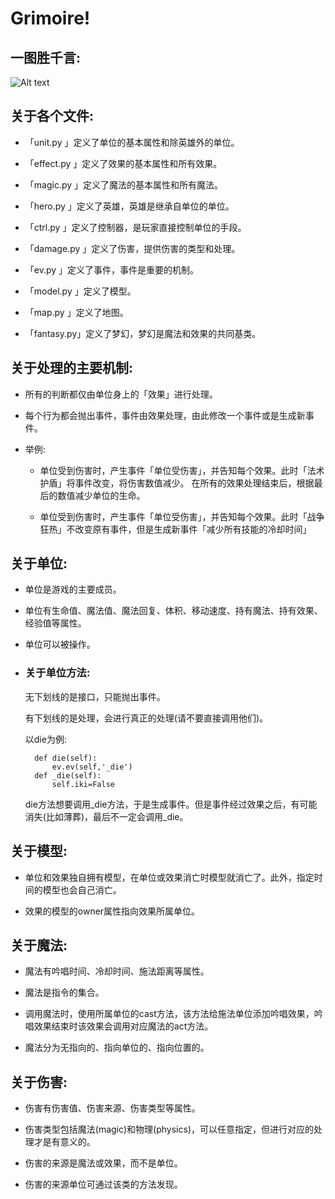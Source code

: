﻿# Grimoire!

## 一图胜千言:

![Alt text](https://github.com/RimoChan/grimoire/raw/master/sample.png)

## 关于各个文件: 

- 「unit.py   」定义了单位的基本属性和除英雄外的单位。

- 「effect.py 」定义了效果的基本属性和所有效果。

- 「magic.py  」定义了魔法的基本属性和所有魔法。

- 「hero.py   」定义了英雄，英雄是继承自单位的单位。

- 「ctrl.py   」定义了控制器，是玩家直接控制单位的手段。

- 「damage.py 」定义了伤害，提供伤害的类型和处理。

- 「ev.py     」定义了事件，事件是重要的机制。

- 「model.py  」定义了模型。

- 「map.py    」定义了地图。

- 「fantasy.py」定义了梦幻，梦幻是魔法和效果的共同基类。

## 关于处理的主要机制:

+ 所有的判断都仅由单位身上的「效果」进行处理。

+ 每个行为都会抛出事件，事件由效果处理，由此修改一个事件或是生成新事件。

+ 举例: 

	- 单位受到伤害时，产生事件「单位受伤害」，并告知每个效果。此时「法术护盾」将事件改变，将伤害数值减少。
在所有的效果处理结束后，根据最后的数值减少单位的生命。

	- 单位受到伤害时，产生事件「单位受伤害」，并告知每个效果。此时「战争狂热」不改变原有事件，但是生成新事件「减少所有技能的冷却时间」


## 关于单位: 

+ 单位是游戏的主要成员。

+ 单位有生命值、魔法值、魔法回复、体积、移动速度、持有魔法、持有效果、经验值等属性。

+ 单位可以被操作。

+ ### 关于单位方法: 

	无下划线的是接口，只能抛出事件。
	
	有下划线的是处理，会进行真正的处理(请不要直接调用他们)。
	
	以die为例: 
	
		def die(self):
			ev.ev(self,'_die')
		def _die(self):
			self.iki=False
	
	die方法想要调用\_die方法，于是生成事件。但是事件经过效果之后，有可能消失(比如薄葬)，最后不一定会调用\_die。

## 关于模型: 

+ 单位和效果独自拥有模型，在单位或效果消亡时模型就消亡了。此外，指定时间的模型也会自己消亡。

+ 效果的模型的owner属性指向效果所属单位。

## 关于魔法: 

+ 魔法有吟唱时间、冷却时间、施法距离等属性。

+ 魔法是指令的集合。

+ 调用魔法时，使用所属单位的cast方法，该方法给施法单位添加吟唱效果，吟唱效果结束时该效果会调用对应魔法的act方法。

+ 魔法分为无指向的、指向单位的、指向位置的。

## 关于伤害: 

+ 伤害有伤害值、伤害来源、伤害类型等属性。

+ 伤害类型包括魔法(magic)和物理(physics)，可以任意指定，但进行对应的处理才是有意义的。

+ 伤害的来源是魔法或效果，而不是单位。

+ 伤害的来源单位可通过该类的方法发现。
	